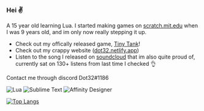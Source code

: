 ### Hei ✌️ 
A 15 year old learning Lua. I started making games on [scratch.mit.edu](https://scratch.mit.edu/users/Dot32/) when I was 9 years old, and im only now really stepping it up.

- Check out my offically released game, [Tiny Tank](https://dot32.itch.io/tiny-tank)!
- Check out my crappy website ([dot32.netlify.app](https://dot32.netlify.app/index.html))
- Listen to the song I released on [soundcloud](https://soundcloud.com/dot32/journey-to-the-clouds) that im also quite proud of, currently sat on 130+ listens from last time I checked 👌 

Contact me through discord Dot32#1186

<img alt="Lua" src="https://img.shields.io/badge/lua-%232C2D72.svg?style=flat&logo=lua&logoColor=white"/> <img alt="Sublime Text" src="https://img.shields.io/badge/sublime_text%20-%23575757.svg?&style=flat&logo=sublime-text&logoColor=important"/> <img alt="Affinity Designer" src="https://img.shields.io/badge/affinity%20desginer%20-%231B72BE.svg?&style=flat&logo=affinity-designer&logoColor=white"/>

[![Top Langs](https://github-readme-stats.vercel.app/api/top-langs/?username=Dot32IsCool)](https://github.com/anuraghazra/github-readme-stats)
